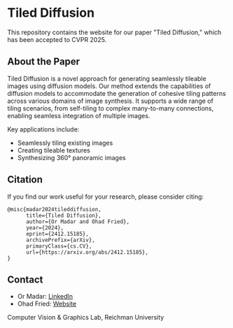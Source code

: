 # Tiled Diffusion

This repository contains the website for our paper "Tiled Diffusion," which has been accepted to CVPR 2025.

## About the Paper

Tiled Diffusion is a novel approach for generating seamlessly tileable images using diffusion models. Our method extends the capabilities of diffusion models to accommodate the generation of cohesive tiling patterns across various domains of image synthesis. It supports a wide range of tiling scenarios, from self-tiling to complex many-to-many connections, enabling seamless integration of multiple images.

Key applications include:
- Seamlessly tiling existing images
- Creating tileable textures
- Synthesizing 360° panoramic images

## Citation

If you find our work useful for your research, please consider citing:

```
@misc{madar2024tileddiffusion,
      title={Tiled Diffusion},
      author={Or Madar and Ohad Fried},
      year={2024},
      eprint={2412.15185},
      archivePrefix={arXiv},
      primaryClass={cs.CV},
      url={https://arxiv.org/abs/2412.15185},
}
```

## Contact

- Or Madar: [LinkedIn](https://www.linkedin.com/in/or-madar-a73bb5143/)
- Ohad Fried: [Website](https://www.ohadf.com/)

Computer Vision & Graphics Lab, Reichman University
